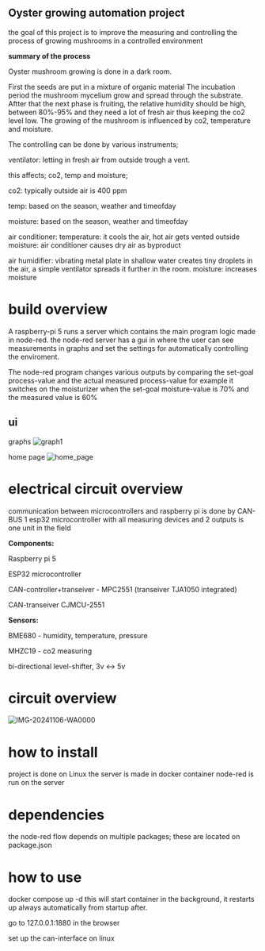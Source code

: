 
## Oyster growing automation project
the goal of this project is to improve the measuring and controlling the process of growing mushrooms in a controlled environment

**summary of the process**

Oyster mushroom growing is done in a dark room.

First the seeds are put in a mixture of organic material
The incubation period the mushroom mycelium grow and spread through the substrate.
Aftter that the next phase is fruiting, the relative humidity should be high, between 80%-95% and they need a lot of fresh air thus keeping the co2 level low.
The growing of the mushroom is influenced by co2, temperature and moisture.

The controlling can be done by various instruments;

ventilator: letting in fresh air from outside trough a vent.

this affects; co2, temp and moisture;

co2: typically outside air is 400 ppm

temp: based on the season, weather and timeofday

moisture: based on the season, weather and timeofday

air conditioner:
temperature: it cools the air, hot air gets vented outside
moisture: air conditioner causes dry air as byproduct

air humidifier:
vibrating metal plate in shallow water creates tiny droplets in the air, a simple ventilator spreads it further in the room.
moisture: increases moisture

# build overview

A raspberry-pi 5 runs a server which contains the main program logic made in node-red.
the node-red server has a gui in where the user can see measurements in graphs
and set the settings for automatically controlling the enviroment.

The node-red program changes various outputs by comparing the set-goal process-value and the actual measured process-value
for example it switches on the moisturizer when the set-goal moisture-value is 70% and the measured value is 60%



## ui
graphs
![graph1](https://github.com/user-attachments/assets/ab44abb5-f7f7-415c-ac4e-e018b33c205c)

home page
![home_page](https://github.com/user-attachments/assets/5c770ff9-78f0-47a3-8079-64137895af45)




# electrical circuit overview

communication between microcontrollers and raspberry pi is done by CAN-BUS
1 esp32 microcontroller with all measuring devices and 2 outputs is one unit in the field

**Components:**

Raspberry pi 5

ESP32 microcontroller

CAN-controller+transeiver - MPC2551 (transeiver TJA1050 integrated)

CAN-transeiver CJMCU-2551

**Sensors:**

BME680 - humidity, temperature, pressure

MHZC19 - co2 measuring

bi-directional level-shifter, 3v <-> 5v


# circuit overview
![IMG-20241106-WA0000](https://github.com/user-attachments/assets/de03d8e4-49be-420d-9d4e-5c1c2054cd67)





# how to install
project is done on Linux
the server is made in docker container
node-red is run on the server

# dependencies
the node-red flow depends on multiple packages; these are located on package.json


# how to use

docker compose up -d
this will start container in the background, it restarts up always automatically from startup after.

go to 127.0.0.1:1880 in the browser

set up the can-interface on linux







